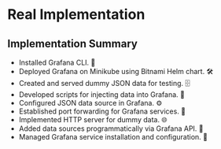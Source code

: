 # Real Implementation

## Implementation Summary

- Installed Grafana CLI. 🚀
- Deployed Grafana on Minikube using Bitnami Helm chart. 🛠️
- Created and served dummy JSON data for testing. 🗄️
- Developed scripts for injecting data into Grafana. 📝
- Configured JSON data source in Grafana. ⚙️
- Established port forwarding for Grafana services. 🔄
- Implemented HTTP server for dummy data. 🌐
- Added data sources programmatically via Grafana API. 📡
- Managed Grafana service installation and configuration. 🧩
